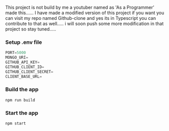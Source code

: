 This project is not build by me a youtuber named as 'As a Programmer' made this......
I have made a modified version of this project if you want you can visit my repo named Github-clone and yes its in Typescript you can contribute to that as well.....
i will soon push some more modification in that project so stay tuned.....

### Setup .env file

```js
PORT=5000
MONGO_URI=
GITHUB_API_KEY=
GITHUB_CLIENT_ID=
GITHUB_CLIENT_SECRET=
CLIENT_BASE_URL=
```

### Build the app

```shell
npm run build
```

### Start the app

```shell
npm start
```
